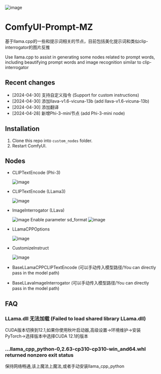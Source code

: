 ![image](https://github.com/MinusZoneAI/ComfyUI-Prompt-MZ/assets/5035199/c5bae957-2c47-4a73-86e0-2949fcf72fd5)


# ComfyUI-Prompt-MZ
基于llama.cpp的一些和提示词相关的节点，目前包括美化提示词和类似clip-interrogator的图片反推

Use llama.cpp to assist in generating some nodes related to prompt words, including beautifying prompt words and image recognition similar to clip-interrogator

## Recent changes
* [2024-04-30] 支持自定义指令 (Support for custom instructions)
* [2024-04-30] 添加llava-v1.6-vicuna-13b (add llava-v1.6-vicuna-13b)
* [2024-04-30] 添加翻译
* [2024-04-28] 新增Phi-3-mini节点 (add Phi-3-mini node)

## Installation
1. Clone this repo into `custom_nodes` folder.
2. Restart ComfyUI.
 
## Nodes
+ CLIPTextEncode (Phi-3)

  ![image](https://github.com/MinusZoneAI/ComfyUI-Prompt-MZ/assets/5035199/c4b97aeb-23c0-4cf1-a6a5-d259fdf83f6e)


+ CLIPTextEncode (LLama3)

  ![image](https://github.com/MinusZoneAI/ComfyUI-Prompt-MZ/assets/5035199/40da75ab-46db-4f38-9d8e-b7f9184f77fa)


+ ImageInterrogator (LLava)

  ![image](https://github.com/MinusZoneAI/ComfyUI-Prompt-MZ/assets/5035199/f397c432-c2f7-4d48-9b95-2031cfb19e8c)
  Enable parameter sd_format
  ![image](https://github.com/MinusZoneAI/ComfyUI-Prompt-MZ/assets/5035199/4d2cf65d-e8a3-4dfa-b735-9d591638028c)

+ LLamaCPPOptions

  ![image](https://github.com/MinusZoneAI/ComfyUI-Prompt-MZ/assets/5035199/256483e0-c3b7-4d04-82f4-f71f7d9584c9)

+ CustomizeInstruct

  ![image](https://github.com/MinusZoneAI/ComfyUI-Prompt-MZ/assets/5035199/d328ba44-2eab-4f95-bd35-585a9cdc9ec2)


+ BaseLLamaCPPCLIPTextEncode (可以手动传入模型路径/You can directly pass in the model path)
+ BaseLLavaImageInterrogator (可以手动传入模型路径/You can directly pass in the model path)

## FAQ

### LLama.dll 无法加载 (Failed to load shared library LLama.dll)
CUDA版本切换到12.1,如果你使用秋叶启动器,高级设置->环境维护->安装PyTorch->选择版本中选择CUDA 12.1的版本


### ...llama_cpp_python-0,2.63-cp310-cp310-win_and64.whl returned nonzero exit status
保持网络畅通,该上魔法上魔法,或者手动安装llama_cpp_python

